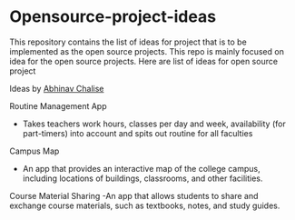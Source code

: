 # Opensource-project-ideas

This repository contains the list of ideas for project that is to be implemented as the open source projects. This repo is mainly focused on idea for the open source projects. Here are list of ideas for open source project

Ideas by [Abhinav Chalise](https://github.com/AC17dollars)

Routine Management App
- Takes teachers work hours, classes per day and week, availability (for part-timers) into account and spits out routine for all faculties

Campus Map
- An app that provides an interactive map of the college campus, including locations of buildings, classrooms, and other facilities.

Course Material Sharing
-An app that allows students to share and exchange course materials, such as textbooks, notes, and study guides.
